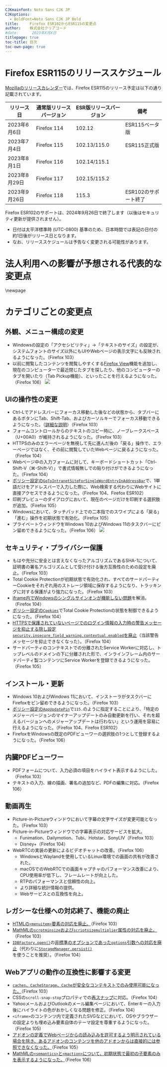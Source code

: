 ```yaml
---
CJKmainfont: Noto Sans CJK JP
CJKoptions:
  - BoldFont=Noto Sans CJK JP Bold
title:     Firefox ESR102からESR115の変更点
author:    株式会社クリアコード
#date:      2023年X月X日
titlepage: true
toc-title: 目次
toc-own-page: true
---
```


# Firefox ESR115のリリーススケジュール

[Mozillaのリリースカレンダー](https://wiki.mozilla.org/RapidRelease/Calendar)では、Firefox ESR115のリリース予定は以下の通り記載されています。

|リリース日     |通常版リリースバージョン|ESR版リリースバージョン|備考                |
|---------------|------------------------|-----------------------|--------------------|
| 2023年6月6日  | Firefox 114            | 102.12                |ESR115ベータ版      |
| 2023年7月4日  | Firefox 115            | 102.13/115.0          |ESR115正式版        |
| 2023年8月1日  | Firefox 116            | 102.14/115.1          |                    |
| 2023年8月29日 | Firefox 117            | 102.15/115.2          |                    |
| 2023年9月26日 | Firefox 118            | 115.3                 |ESR102のサポート終了|

Firefox ESR102のサポートは、2024年9月26日で終了します（以後はセキュリティ更新が提供されません）。

* 日付は太平洋標準時 (UTC-0800) 基準のため、日本時間では表記の日付の約1日後がリリース日となります。
* なお、リリーススケジュールは予告なく変更される可能性があります。

# 法人利用への影響が予想される代表的な変更点






\newpage

# カテゴリごとの変更点


## 外観、メニュー構成の変更

* Windowsの設定の「アクセシビリティ」→「テキストのサイズ」の設定が、システムフォントのサイズ以外にもUIやWebページの表示文字にも反映されるようになった。（Firefox 103）
* 以前に閲覧したコンテンツを閲覧しやすくする[Firefox View](https://support.mozilla.org/en-US/kb/how-set-tab-pickup-firefox-view)機能を追加し、現在のコンピューターで最近閉じたタブを探したり、他のコンピューターのタブを開いたり（Tab Pickup機能）、<!--[Colorways](https://support.mozilla.org/en-US/kb/personalize-firefox-colorways)機能でブラウザーの外観を変えたり-->といったことを行えるようになった。（Firefox 106）
  ![](esr115/firefox-view.png)


## UIの操作性の変更

* Ctrl-Lでアドレスバーにフォーカス移動した後などの状態から、タブバーにあるボタンにTab、Shift-Tab、およびカーソルキーでフォーカス移動できるようになった。（[詳細な説明](https://support.mozilla.org/en-US/kb/access-toolbar-functions-using-keyboard)）（Firefox 103）
* フォームコントロールからのテキストのコピー時に、ノーブレークスペース（U+00A0）が維持されるようになった。（Firefox 103）
* HTTPSのみのエラーページを無視して先に進んだ後の「戻る」操作で、エラーページではなく、その前に閲覧していたWebページに戻るようになった。（Firefox 104）
* Webページ中の入力フォームに対して、キーボードショートカット「Ctrl-Shift-V（⌘-Shift-V）」で書式情報無しでの貼り付けができるようになった。（Firefox 104）
* [ポリシー設定の`GoToIntranetSiteForSingleWordEntryInAddressBar`](https://github.com/mozilla/policy-templates/blob/master/README.md#gotointranetsiteforsinglewordentryinaddressbar)で、1単語だけをアドレスバーで入力した際に、Web検索する代わりにWebサイトに直接アクセスできるようになった。（Firefox 104、Firefox ESR102）
* 印刷プレビューのダイアログにおいて、現在のページだけを印刷する選択肢が追加。（Firefox 105）
* Windowsにおいて、タッチパッド上での二本指でのスワイプによる「戻る」「進む」操作を初期状態で有効化。（Firefox 105）
* プライベートウィンドウをWindows 10およびWindows 11のタスクバーにピン留めできるようになった。（Firefox 106）
  ![](esr115/pinned-private-window.png)


## セキュリティ・プライバシー保護

* もはや充分に安全とは言えなくなったアルゴリズムであるSHA-1について、証明書の署名アルゴリズムとして受け付ける後方互換性のための設定を廃止。（Firefox 103）
* Total Cookie Protectionが初期状態で有効化され、すべてのサードパーティーCookieをそれぞれ用のストレージ領域に保存するようになり、トラッキングに対する保護がより強力になった。（Firefox 103）
* [iframe内でWindowsのシングルサインオンが機能しない問題](https://bugzilla.mozilla.org/show_bug.cgi?id=1778325)を解消。（Firefox 104）
* [ポリシー設定の`Cookies`](https://github.com/mozilla/policy-templates/blob/master/README.md#cookies)でTotal Cookie Protectionの状態を制御できるようになった。（Firefox 104）
* [HTTPSで保護されていないページでのログイン情報の入力時の警告メッセージを抑止する隠し設定`security.insecure_field_warning.contextual.enabled`を廃止](https://bugzil.la/1773047)（当該警告メッセージを抑止できなくなった）。（Firefox 104）
* サードパーティのコンテキストでの分離されたService Workerに対応し、トップレベルのドメインの下に分離された形で、インラインフレーム内のサードパーティ製コンテンツにService Workerを登録できるようになった。（Firefox 105）


## インストール・更新

* Windows 10およびWindows 11において、インストーラがタスクバーにFirefoxをピン留めできるようになった。（Firefox 103）
* [ポリシー設定の`AppUpdatePin`](https://github.com/mozilla/policy-templates/blob/master/README.md#appversionpin)で`115.`のように指定することにより、「特定のメジャーバージョンのマイナーアップデートのみ自動更新を行い、それを超えるバージョンへのメジャーアップデートは行わない」という運用を容易に行えるようになった。（Firefox 104、Firefox ESR102）
* FirefoxをWindowsの既定のPDFビューワーの選択肢の1つとして登録するようになった。（Firefox 106）


## 内臓PDFビューワー

* PDFフォームについて、入力必須の項目をハイライト表示するようにした。（Firefox 103）
* テキストの入力、線の描画、署名の追加など、PDFの編集に対応。（Firefox 106）


## 動画再生

* Picture-in-Pictureウィンドウにおいて字幕の文字サイズが変更可能となった。（Firefox 103）
* Picture-in-Pictureウィンドウでの字幕表示の対応サービスを拡大。
  * Funimation、Dailymotion、Tubi、Hotstar、SonyLIV（Firefox 103）
  * Disney+（Firefox 104）
* WebRTCの実装の更新によるビデオチャットの改善。（Firefox 106）
  * WindowsとWaylandを使用しているLinux環境での画面の共有が改善された。
  * macOSでのWebRTCでの画面キャプチャのパフォーマンス改善により、CPU使用率が低下し、フレームレートが向上した。
  * RTPのパフォーマンスと信頼性の向上。
  * より詳細な統計情報の提供。
  * Webサービスとの互換性を向上。

## レガシーな仕様への対応終了、機能の廃止

* [HTMLの`<menuitem>`要素の対応を廃止。](https://bugzil.la/1372276)（Firefox 103）
* [MathMLの`scrptminsize`および`scriptsizemultiplier`属性の対応を廃止。](https://bugzil.la/1772697)（Firefox 103）
* [`IDBFactory.open()`](https://developer.mozilla.org/en-US/docs/Web/API/IDBFactory/open)の[非標準のオプションであった`options`引数への対応を廃止](https://bugzil.la/1354500)（代わりに[`StorageManager.persist()`](https://developer.mozilla.org/en-US/docs/Web/API/StorageManager/persist)を使うことを推奨）。（Firefox 104）


## Webアプリの動作の互換性に影響する変更

* [`caches`、`CacheStorage`、`Cache`が安全なコンテキストでのみ使用可能になった。](https://bugzil.la/1112134)（Firefox 103）
* CSSの`scroll-snap-stop`プロパティでの[再スナップ](https://drafts.csswg.org/css-scroll-snap/#re-snap)に対応。（Firefox 104）
* YahooメールおよびOutlookのメール編集ページにおいて、Enterキーの入力後にハイライトの色がおかしくなる問題を修正。（Firefox 104）
* `<iframe>`のコンテンツ内で定義されたSVGなどにおいて、OSやブラウザーの設定よりも埋め込み要素自体のテーマ設定を尊重するようになった。（Firefox 105)
* [アドオンの定義でWebページからの読み込みを許可するよう明示されている場合を除き、あるアドオンのコンテンツを他のアドオンからは直接的には参照できなくなった。](https://bugzil.la/1711168)（Firefox 105）
* [MathMLの`<semantics>`と`<maction>`について、初期状態で最初の子要素のみを表示するようになった。](https://bugzil.la/1588733)（Firefox 106）


<!--
以下、ブラウザーとしての使い勝手には影響しないため非表示

## その他のパフォーマンス向上

* 120Hzを超える高リフレッシュレートのモニターでの性能を向上。（Firefox 103）
* Webコンテンツのローカルストレージの処理のためにFirefoxの起動に非常に時間がかかる場合があったのを修正。（Firefox 103）
* 最小化されたり他のウィンドウの下になったりしている時に、バックグラウンドのタブの内容がそうなるのと同様に、FirefoxのUIの再描画の頻度を落とすようにした。（Firefox 104）
* `Array.prototype.includes()`と`Array.prototype.indexOf()`のSIMD最適化版により、長大なリストからの検索処理が2倍高速化した。（Firefox 105）

## その他の安定性の向上

* Windowsにおいて、空きメモリが逼迫している状況での安定性が改善。（Firefox 105）


## 開発者向け機能

* Firefox Profilerで電力消費の状況を分析できるようになった。（Windows 11およびM1 Macのみ）（Firefox 104）
* [User Timing Level 3の仕様](https://www.w3.org/TR/user-timing/)に対応し、経過時間などを計測する`performance.mark`と`performance.measure`の追加の引数を受け付けるようになった。（Firefox 105）
* オフスクリーンでのCanvas描画にすべてのコンテキストで対応し、Webページに紐付くコンテキストでもWeb Workerのコンテキストでも画面描画を行えるようになった。（Firefox 105）

## macOS固有の改善・変更

* 現代的なロックAPIを使用するよう切り替えた事による、CPU使用率が高い状況での応答性を向上。（Firefox 103）
* タッチパッドによるスクロールで意図せず斜めにスクロールしてしまいにくくなった。（Firefox 105）
* [macOS 10.15以降の環境で、OSのテキスト認識機能を使って、選択された画像からテキストを抽出できるようになった。](https://support.mozilla.org/en-US/kb/text-recognition)（Firefox 106）

## Linux固有の改善・変更

* NVIDIAのドライバーを使用している場合のWebGLのパフォーマンスの問題を修正。（Firefox 103）
* メモリ不足の状況に陥りにくくなった他、仮にメモリ不足の状況でもシステムの他の部分に影響を与えにくくなった。（Firefox 105）
* スワイプによる「戻る」「進む」操作がWaylandを使用しているLinux環境でも使用可能になった。（Firefox 106）


-->

